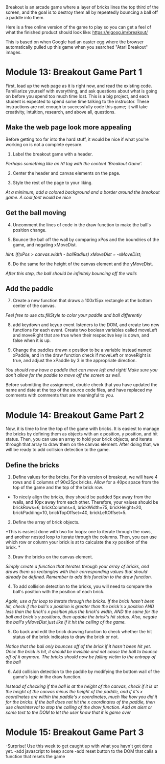 Breakout is an arcade game where a layer of bricks lines the top third of the screen, and the goal is to destroy them all by repeatedly bouncing a ball off a paddle into them. 

Here is a free online version of the game to play so you can get a feel of what the finished product should look like: https://elgoog.im/breakout/

This is based on when Google had an easter egg where the browser automatically pulled up this game when you searched "Atari Breakout" images.

# Module 13: Breakout Game Part 1

First, load up the web page as it is right now, and read the existing code. Familiarize yourself with everything, and ask questions about what is going on before you spend too much time lost. This is a big project, and each student is expected to spend some time talking to the instructor. These instructions are not enough to successfully code this game; it will take creativity, intuition, research, and above all, questions.

## Make the web page look more appealing

Before getting too far into the hard stuff, it would be nice if what you're working on is not a complete eyesore. 

1. Label the breakout game with a header. 

*Perhaps something like an h1 tag with the content 'Breakout Game'.*

2. Center the header and canvas elements on the page. 

3. Style the rest of the page to your liking.

*At a minimum, add a colored background and a border around the breakout game. A cool font would be nice*

## Get the ball moving

4. Uncomment the lines of code in the draw function to make the ball's position change.

5. Bounce the ball off the wall by comparing xPos and the boundries of the game, and negating xMoveDist.

*hint: if(xPos > canvas.width - ballRadius) xMoveDist = -xMoveDist;*

6. Do the same for the height of the canvas element and the yMoveDist.

*After this step, the ball should be infinitely bouncing off the walls*

## Add the paddle

7. Create a new function that draws a 100x15px rectangle at the bottom center of the canvas.

*Feel free to use ctx.fillStyle to color your paddle and ball differently*

8. add keydown and keyup event listeners to the DOM, and create two new functions for each event. Create two boolean variables called moveLeft and moveRight that are true when their respecitve key is down, and false when it is up.

9. Change the paddles drawn x position to be a variable instead named xPaddle, and in the draw function check if moveLeft or moveRight is true, and adjust the xPaddle by 3 in the appropriate direction.

*You should now have a paddle that can move left and right! Make sure you don't allow for the paddle to move off the screen as well.*

Before submitting the assignment, double check that you have updated the name and date at the top of the source code files, and have replaced my comments with comments that are meaningful to you. 

# Module 14: Breakout Game Part 2

Now, it is time to line the top of the game with bricks. It is easiest to manage the bricks by defining them as objects with an x position, y position, and hit status. Then, you can use an array to hold your brick objects, and iterate through that array to draw them on the canvas element. After doing that, we will be ready to add collision detection to the game. 

## Define the bricks

1. Define values for the bricks. For this version of breakout, we will have 4 rows and 6 columns of 90x25px bricks. Allow for a 40px space from the top of the game and the top of the brick row. 

* To nicely align the bricks, they should be padded 5px away from the walls, and 10px away from each other. Therefore, your values should be brickRows=6, brickColumns=4, brickWidth=75, brickHeight=20, brickPadding=10, brickTopOffset=40, brickLeftOffset=5. 

2. Define the array of brick objects.

*This is easiest done with two for loops: one to iterate through the rows, and another nested loop to iterate through the columns. Then, you can use which row or column your brick is at to calculate the xy position of the brick.  *

3. Draw the bricks on the canvas element.

*Simply create a function that iterates through your array of bricks, and draws them as rectangles with their corresponding values that should already be defined. Remember to add this function to the draw function.*

4. To add collision detection to the bricks, you will need to compare the ball's position with the position of each brick.

*Again, use a for loop to iterate through the bricks. If the brick hasn't been hit, check if the ball's x position is greater than the brick's x position AND less than the brick's x position plus the brick's width, AND the same for the ball and brick's y positions, then update the brick's hit status. Also, negate the ball's yMoveDist just like if it hit the ceiling of the game.*

5. Go back and edit the brick drawing function to check whether the hit status of the brick indicates to draw the brick or not.

*Notice that the ball only bounces off of the brick if it hasn't been hit yet. Once the brick is hit, it should be invisible and not cause the ball to bounce off of it anymore. The bricks should now be falling victim to the entropy of the ball*

6. Add collision detection to the paddle by modifying the bottom wall of the game's logic in the draw function. 

*Instead of checking if the ball is at the height of the canvas, check if it is at the height of the canvas minus the height of the paddle, and if it's x coordinates are within the paddle's x coordinates, much like how you did it for the bricks. If the ball does not hit the x coordinates of the paddle, then use clearInterval to stop the calling of the draw function. Add an alert or some text to the DOM to let the user know that it is game over*

# Module 15: Breakout Game Part 3

-Surprise! Use this week to get caught up with what you havn't got done yet. 
-add javascript to keep score
-add reset button to the DOM that calls a function that resets the game

